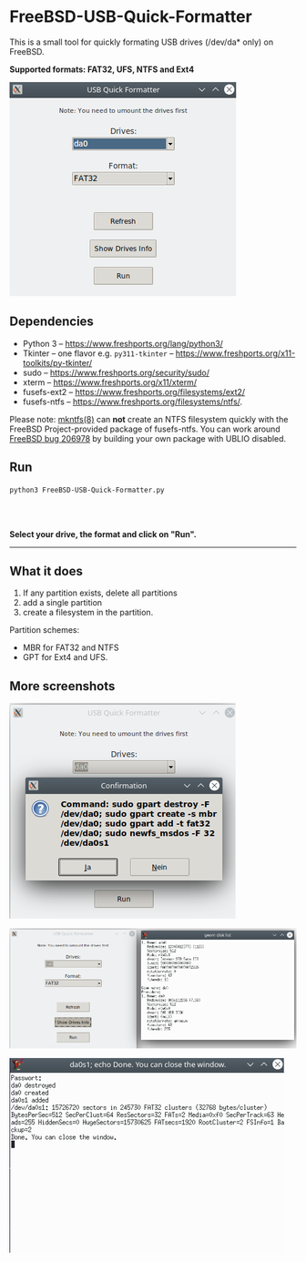 # FreeBSD-USB-Quick-Formatter

This is a small tool for quickly formating USB drives (/dev/da* only) on FreeBSD.

**Supported formats: FAT32, UFS, NTFS and Ext4**

![Screenshot1](https://raw.githubusercontent.com/Liemaeu/FreeBSD-USB-Quick-Formatter/main/Screenshots/Screenshot1.png)

## Dependencies

- Python 3 – <https://www.freshports.org/lang/python3/>
- Tkinter – one flavor e.g. `py311-tkinter` – <https://www.freshports.org/x11-toolkits/py-tkinter/>
- sudo – <https://www.freshports.org/security/sudo/>
- xterm – <https://www.freshports.org/x11/xterm/>
- fusefs-ext2 – <https://www.freshports.org/filesystems/ext2/>
- fusefs-ntfs – <https://www.freshports.org/filesystems/ntfs/>.

Please note: [mkntfs(8)](https://man.freebsd.org/cgi/man.cgi?query=mkntfs&sektion=8&manpath=freebsd-ports) can **not** create an NTFS filesystem quickly with the FreeBSD Project-provided package of fusefs-ntfs. You can work around [FreeBSD bug 206978](https://bugs.freebsd.org/bugzilla/show_bug.cgi?id=206978) by building your own package with UBLIO disabled.

## Run

`python3 FreeBSD-USB-Quick-Formatter.py`

</br>
</br>

**Select your drive, the format and click on "Run".**

---

## What it does

1. If any partition exists, delete all partitions
2. add a single partition
3. create a filesystem in the partition.

Partition schemes: 

- MBR for FAT32 and NTFS
- GPT for Ext4 and UFS.

## More screenshots

![Screenshot2](https://raw.githubusercontent.com/Liemaeu/FreeBSD-USB-Quick-Formatter/main/Screenshots/Screenshot2.png)

![Screenshot3](https://raw.githubusercontent.com/Liemaeu/FreeBSD-USB-Quick-Formatter/main/Screenshots/Screenshot3.png)

![Screenshot4](https://raw.githubusercontent.com/Liemaeu/FreeBSD-USB-Quick-Formatter/main/Screenshots/Screenshot4.png)
